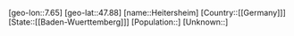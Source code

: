 ﻿---
location: [47.88,7.65]
type: City
tags:
- geo/City


SpocWebEntityId: 30862
isDeleted: false
confidential: public

---
[geo-lon::7.65]
[geo-lat::47.88]
[name::Heitersheim]
[Country::[[Germany]]]
[State::[[Baden-Wuerttemberg]]]
[Population::]
[Unknown::]

